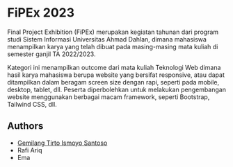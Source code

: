 
# FiPEx 2023 


Final Project Exhibition (FiPEx) merupakan kegiatan tahunan dari program studi Sistem Informasi Universitas Ahmad Dahlan, dimana mahasiswa menampilkan karya yang telah dibuat pada masing-masing mata kuliah di semester ganjil TA 2022/2023.

Kategori ini menampilkan outcome dari
mata kuliah Teknologi Web dimana hasil karya mahasiswa berupa website yang bersifat
responsive, atau dapat ditampilkan dalam beragam screen size dengan rapi, seperti pada
mobile, desktop, tablet, dll. Peserta diperbolehkan untuk melakukan pengembangan website
menggunakan berbagai macam framework, seperti Bootstrap, Tailwind CSS, dll.
## Authors

- [Gemilang Tirto Ismoyo Santoso](https://www.github.com/Woolf14)
- Rafi Ariq
- Ema

